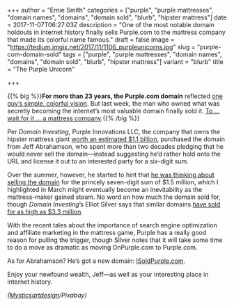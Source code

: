 +++
author = "Ernie Smith"
categories = ["purple", "purple mattresses", "domain names", "domains", "domain sold", "blurb", "hipster mattress"]
date = 2017-11-07T06:27:03Z
description = "One of the most notable domain holdouts in internet history finally sells Purple.com to the mattress company that made its colorful name famous."
draft = false
image = "https://tedium.imgix.net/2017/11/1106_purpleunicorns.jpg"
slug = "purple-com-domain-sold"
tags = ["purple", "purple mattresses", "domain names", "domains", "domain sold", "blurb", "hipster mattress"]
variant = "blurb"
title = "The Purple Unicorn"

+++

{{% big %}}**For more than 23 years, the Purple.com domain** reflected [one guy’s simple, colorful vision](https://tedium.co/2017/03/22/purple-com-early-domain-website/). But last week, the man who owned what was secretly becoming the internet’s most valuable domain finally sold it. [To … wait for it … a mattress company](https://domaininvesting.com/purple-com-sold/).{{% /big %}}

Per *Domain Investing*, Purple Innovations LLC, the company that owns the hipster mattress giant [worth an estimated $1.1 billion](https://techcrunch.com/2017/07/27/mattress-startup-purple-merges-with-ny-shell-company-in-1-1-billion-deal/), purchased the domain from Jeff Abrahamson, who spent more than two decades pledging that he would never sell the domain—instead suggesting he’d rather hold onto the URL and license it out to an interested party for a six-digit sum.

Over the summer, however, he started to hint that [he was thinking about selling the domain](https://twitter.com/ShortFormErnie/status/893482142382075906) for the princely seven-digit sum of $1.5 million, which I highlighted in March might eventually become an inevitability as the mattress-maker gained steam. No word on how much the domain sold for, though *Domain Investing*’s Elliot Silver says that similar domains [have sold for as high as $3.3 million](https://domaininvesting.com/color-com-domain-name-sale-prices/).

With the recent tales about the importance of search engine optimization and affiliate marketing in the mattress game, Purple has a really good reason for pulling the trigger, though Silver notes that it will take some time to do a move as dramatic as moving OnPurple.com to Purple.com.

As for Abrahamson? He’s got a new domain: [ISoldPurple.com](https://www.isoldpurple.com/).

Enjoy your newfound wealth, Jeff—as well as your interesting place in internet history.

*([Mysticsartdesign](https://pixabay.com/en/unicorns-sea-landscape-beach-wave-1746639/)/Pixabay)*
